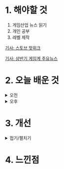 
# 1. 해야할 것

1. 게임산업 뉴스 읽기 
2. 개인 공부  
3. 레벨 제작

[기사: 스토브 핫위크](https://www.gamemeca.com/view.php?gid=1750562)

[기사: 상반기 게임계 주요뉴스](https://www.gameinsight.co.kr/news/articleView.html?idxno=32733)

# 2. 오늘 배운 것

<details>
<summary>오전</summary>

## 오늘의 뉴스
### 스토브 핫위크
![image](https://github.com/JM94Ent/TIL-WIL/assets/143363550/4f46df8e-2581-4db9-9da9-636c69ff3aa7)
```
```
### 상반기 게임계 주요뉴스
![image](https://github.com/JM94Ent/TIL-WIL/assets/143363550/2a207295-286f-4733-9753-0c900098cc33)
```
```
### 퍼스트 디센던트
![image](https://github.com/JM94Ent/TIL-WIL/assets/143363550/66ddeb1f-3de1-428c-b8dd-7bf420fef974)
```
```


</details>


<details>
<summary>오후</summary>


</details>




# 3. 개선


<details>
<summary>접기/펼치기</summary>


</details>



# 4. 느낀점



